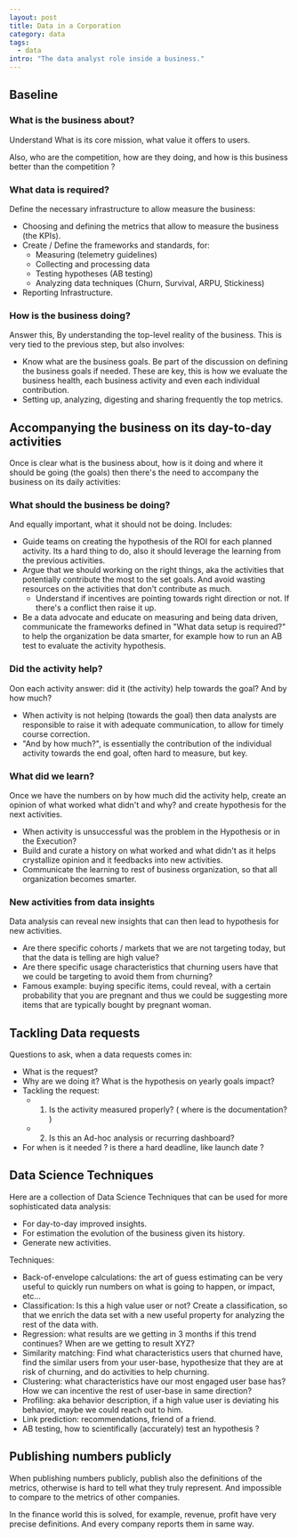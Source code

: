 ```yaml
---
layout: post
title: Data in a Corporation
category: data
tags:
  - data
intro: "The data analyst role inside a business."
---
```




## Baseline

### What is the business about?

Understand What is its core mission, what value it offers to users.

Also, who are the competition, how are they doing, and how is this business better than the competition ?




### What data is required?

Define the necessary infrastructure to allow measure the business:

- Choosing and defining the metrics that allow to measure the business (the KPIs).
- Create / Define the frameworks and standards, for:
   - Measuring (telemetry guidelines)
   - Collecting and processing data
   - Testing hypotheses (AB testing)
   - Analyzing data techniques (Churn, Survival, ARPU, Stickiness)
- Reporting Infrastructure.



### How is the business doing?

 Answer this, By understanding the top-level reality of the business. This is very tied to the previous step, but also involves:

- Know what are the business goals. Be part of the discussion on defining the business goals if needed. These are key, this is how we evaluate the business health, each business activity and even each individual contribution.
- Setting up, analyzing, digesting and sharing frequently the top metrics.






## Accompanying the business on its day-to-day activities

Once is clear what is the business about, how is it doing and where it should be going (the goals) then there's the need to accompany the business on its daily activities:

### What should the business be doing?

And equally important, what it should not be doing. Includes:

- Guide teams on creating the hypothesis of the ROI for each planned activity. Its a hard thing to do, also it should leverage the learning from the previous activities.
- Argue that we should working on the right things, aka the activities that potentially contribute the most to the set goals. And avoid wasting resources on the activities that don't contribute as much.
   - Understand if incentives are pointing towards right direction or not. If there's a conflict then raise it up.
- Be a data advocate and educate on measuring and being data driven, communicate the frameworks defined in "What data setup is required?" to help the organization be data smarter, for example how to run an AB test to evaluate the activity hypothesis.



### Did the activity help?

Oon each activity answer: did it (the activity) help towards the goal? And by how much?

- When activity is not helping (towards the goal) then data analysts are responsible to raise it with adequate communication, to allow for timely course correction.
- "And by how much?", is essentially the contribution of the individual activity towards the end goal, often hard to measure, but key.


### What did we learn?

Once we have the numbers on by how much did the activity help, create an opinion of what worked what didn't and why? and create hypothesis for the next activities.

- When activity is unsuccessful was the problem in the Hypothesis or in the Execution?
- Build and curate a history on what worked and what didn't as it helps crystallize opinion and it feedbacks into new activities.
- Communicate the learning to rest of business organization, so that all organization becomes smarter.


### New activities from data insights

Data analysis can reveal new insights that can then lead to hypothesis for new activities.

- Are there specific cohorts / markets that we are not targeting today, but that the data is telling are high value?
- Are there specific usage characteristics that churning users have that we could be targeting to avoid them from churning?
- Famous example: buying specific items, could reveal, with a certain probability that you are pregnant and thus we could be suggesting more items that are typically bought by pregnant woman.










## Tackling Data requests

Questions to ask, when a data requests comes in:

- What is the request?
- Why are we doing it? What is the hypothesis on yearly goals impact?
- Tackling the request: 
  - 1. Is the activity measured properly? ( where is the documentation? )
  - 2. Is this an Ad-hoc analysis or recurring dashboard?
- For when is it needed ? is there a hard deadline, like launch date ?




## Data Science Techniques

Here are a collection of Data Science Techniques that can be used for more sophisticated data analysis:
 - For day-to-day improved insights.
 - For estimation the evolution of the business given its history.
 - Generate new activities.

Techniques:

- Back-of-envelope calculations: the art of guess estimating can be very useful to quickly run numbers on what is going to happen, or impact, etc... 
- Classification: Is this a high value user or not? Create a classification, so that we enrich the data set with a new useful property for analyzing the rest of the data with.
- Regression: what results are we getting in 3 months if this trend continues? When are we getting to result XYZ?
- Similarity matching: Find what characteristics users that churned have, find the similar users from your user-base, hypothesize that they are at risk of churning, and do activities to help churning.
- Clustering: what characteristics have our most engaged user base has? How we can incentive the rest of user-base in same direction?
- Profiling: aka behavior description, if a high value user is deviating his behavior, maybe we could reach out to him.
- Link prediction: recommendations, friend of a friend.
- AB testing, how to scientifically (accurately) test an hypothesis ?




## Publishing numbers publicly

When publishing numbers publicly, publish also the definitions of the metrics, otherwise is hard to tell what they truly represent. And impossible to compare to the metrics of other companies.

In the finance world this is solved, for example, revenue, profit have very precise definitions. And every company reports them in same way.
